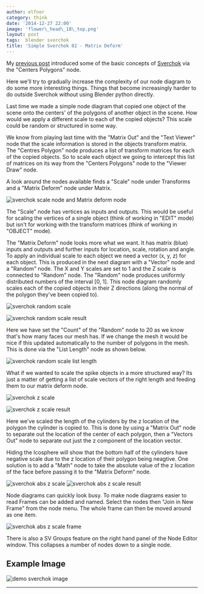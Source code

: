 ```yaml
---
author: elfnor
category: think
date: '2014-12-27 22:00'
image: 'flower\_head\_18\_top.png'
layout: post
tags:  blender sverchok
title: 'Simple Sverchok 02 - Matrix Deform'
---
```


My [previous post](%7Bfilename%7D/simple_sverchok_01.md) introduced some of the basic concepts of [Sverchok](http://nikitron.cc.ua/sverchok_en.html) via the \"Centers Polygons\" node.

Here we\'ll try to gradually increase the complexity of our node diagram to do some more interesting things. Things that become increasingly harder to do outside Sverchok without using Blender python directly.

Last time we made a simple node diagram that copied one object of the scene onto the centers\' of the polygons of another object in the scene. How would we apply a different scale to each of the copied objects? This scale could be random or structured in some way.

We know from playing last time with the \"Matrix Out\" and the \"Text Viewer\" node that the scale information is stored in the objects transform matrix. The \"Centres Polygon\" node produces a list of transform matrices for each of the copied objects. So to scale each object we going to intercept this list of matrices on its way from the \"Centers Polygons\" node to the \"Viewer Draw\" node.

A look around the nodes available finds a \"Scale\" node under Transforms and a \"Matrix Deform\" node under Matrix.

![sverchok scale node and Matrix deform node](%7B%7B%20site.baseurl%20%7D%7D/images/scale_matrix_nodes.png)

The \"Scale\" node has vertices as inputs and outputs. This would be useful for scaling the vertices of a single object (think of working in \"EDIT\" mode) but isn\'t for working with the transform matrices (think of working in \"OBJECT\" mode).

The \"Matrix Deform\" node looks more what we want. It has matrix (blue) inputs and outputs and further inputs for location, scale, rotation and angle. To apply an individual scale to each object we need a vector (x, y, z) for each object. This is produced in the next diagram with a \"Vector\" node and a \"Random\" node. The X and Y scales are set to 1 and the Z scale is connected to \"Random\" node. The \"Random\" node produces uniformly distributed numbers of the interval \[0, 1\]. This node diagram randomly scales each of the copied objects in their Z directions (along the normal of the polygon they\'ve been copied to).

![sverchok random scale](%7B%7B%20site.baseurl%20%7D%7D/images/centers_polygons3.blend.png)

![sverchok random scale result](%7B%7B%20site.baseurl%20%7D%7D/images/centers_polygons3.blend_result-crop.png)

Here we have set the \"Count\" of the \"Random\" node to 20 as we know that\'s how many faces our mesh has. If we change the mesh it would be nice if this updated automatically to the number of polygons in the mesh. This is done via the \"List Length\" node as shown below.

![sverchok random scale list length](%7B%7B%20site.baseurl%20%7D%7D/images/centers_polygons4.blend.png)

What if we wanted to scale the spike objects in a more structured way? Its just a matter of getting a list of scale vectors of the right length and feeding them to our matrix deform node.

![sverchok z scale](%7B%7B%20site.baseurl%20%7D%7D/images/centers_polygons6.blend.png)

![sverchok z scale result](%7B%7B%20site.baseurl%20%7D%7D/images/centers_polygons6.blend_result.png)

Here we\'ve scaled the length of the cylinders by the z location of the polygon the cylinder is copied to. This is done by using a \"Matrix Out\" node to separate out the location of the center of each polygon, then a \"Vectors Out\" node to separate out just the z component of the location vector.

Hiding the Icosphere will show that the bottom half of the cylinders have negative scale due to the z location of their polygon being neagtive. One solution is to add a \"Math\" node to take the absolute value of the z location of the face before passing it to the \"Matrix Deform\" node.

![sverchok abs z scale](%7B%7B%20site.baseurl%20%7D%7D/images/centers_polygons7.blend.png)
![sverchok abs z scale result](%7B%7B%20site.baseurl%20%7D%7D/images/centers_polygons7.blend_result.png)

Node diagrams can quickly look busy. To make node diagrams easier to read Frames can be added and named. Select the nodes then \"Join in New Frame\" from the node menu. The whole frame can then be moved around as one item.

![sverchok abs z scale frame](%7B%7B%20site.baseurl%20%7D%7D/images/centers_polygons8.blend.png)

There is also a SV Groups feature on the right hand panel of the Node Editor window. This collapses a number of nodes down to a single node.

## Example Image

![demo sverchok image](%7B%7B%20site.baseurl%20%7D%7D/images/flower_head_07.png)

------------------------------------------------------------------------

